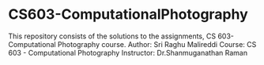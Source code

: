 # CS603-ComputationalPhotography
This repository consists of the solutions to the assignments, CS 603-Computational Photography course.
Author: Sri Raghu Malireddi
Course: CS 603 - Computational Photography
Instructor: Dr.Shanmuganathan Raman
